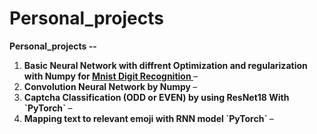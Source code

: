 # Personal_projects
<p><strong>Personal_projects -- </strong></p>
<ol>
<li><strong>Basic Neural Network with diffrent Optimization and regularization with Numpy for <u>Mnist Digit Recognition </u></strong>&ndash;</li>
<li><strong>Convolution Neural Network by Numpy  </u></strong>&ndash;</li>
<li><strong>Captcha Classification (ODD or EVEN) by using ResNet18 With `PyTorch`  </u></strong>&ndash;</li>
<li><strong>Mapping text to relevant emoji with RNN model `PyTorch`  </u></strong>&ndash;</li>
